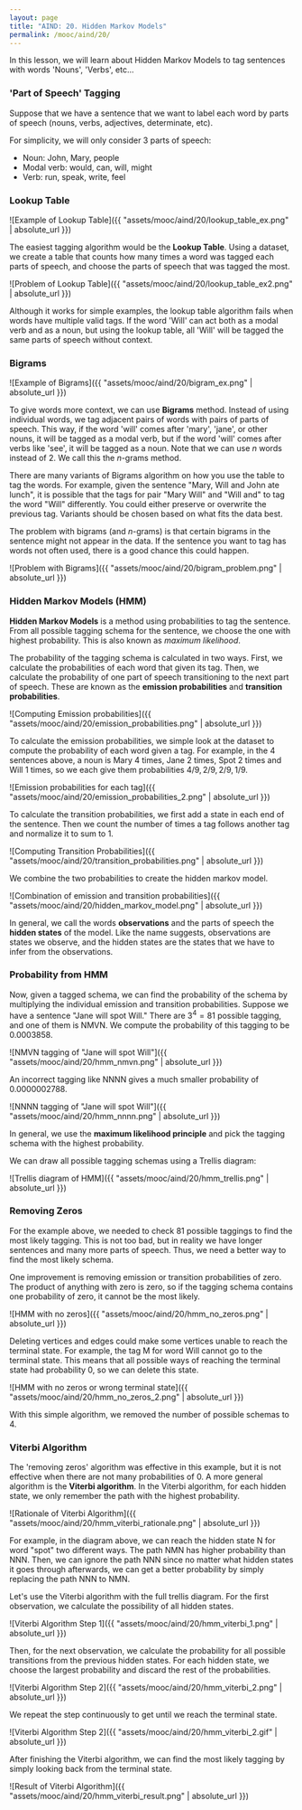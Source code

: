 ```yaml
---
layout: page
title: "AIND: 20. Hidden Markov Models"
permalink: /mooc/aind/20/
---
```


In this lesson, we will learn about Hidden Markov Models to tag sentences with words 'Nouns', 'Verbs', etc...

### 'Part of Speech' Tagging

Suppose that we have a sentence that we want to label each word by parts of speech (nouns, verbs, adjectives, determinate, etc).

For simplicity, we will only consider 3 parts of speech:

* Noun: John, Mary, people
* Modal verb: would, can, will, might
* Verb: run, speak, write, feel

### Lookup Table

![Example of Lookup Table]({{ "assets/mooc/aind/20/lookup_table_ex.png" | absolute_url }})

The easiest tagging algorithm would be the **Lookup Table**. Using a dataset, we create a table that counts how many times a word was tagged each parts of speech, and choose the parts of speech that was tagged the most.

![Problem of Lookup Table]({{ "assets/mooc/aind/20/lookup_table_ex2.png" | absolute_url }})

Although it works for simple examples, the lookup table algorithm fails when words have multiple valid tags. If the word 'Will' can act both as a modal verb and as a noun, but using the lookup table, all 'Will' will be tagged the same parts of speech without context.

### Bigrams

![Example of Bigrams]({{ "assets/mooc/aind/20/bigram_ex.png" | absolute_url }})

To give words more context, we can use **Bigrams** method. Instead of using individual words, we tag adjacent pairs of words with pairs of parts of speech. This way, if the word 'will' comes after 'mary', 'jane', or other nouns, it will be tagged as a modal verb, but if the word 'will' comes after verbs like 'see', it will be tagged as a noun. Note that we can use $n$ words instead of 2. We call this the $n$-grams method.

There are many variants of Bigrams algorithm on how you use the table to tag the words. For example, given the sentence "Mary, Will and John ate lunch", it is possible that the tags for pair "Mary Will" and "Will and" to tag the word "Will" differently. You could either preserve or overwrite the previous tag. Variants should be chosen based on what fits the data best.

The problem with bigrams (and $n$-grams) is that certain bigrams in the sentence might not appear in the data. If the sentence you want to tag has words not often used, there is a good chance this could happen.

![Problem with Bigrams]({{ "assets/mooc/aind/20/bigram_problem.png" | absolute_url }})

### Hidden Markov Models (HMM)

**Hidden Markov Models** is a method using probabilities to tag the sentence. From all possible tagging schema for the sentence, we choose the one with highest probability. This is also known as *maximum likelihood*.

The probability of the tagging schema is calculated in two ways. First, we calculate the probabilities of each word that given its tag. Then, we calculate the probability of one part of speech transitioning to the next part of speech. These are known as the **emission probabilities** and **transition probabilities**.

![Computing Emission probabilities]({{ "assets/mooc/aind/20/emission_probabilities.png" | absolute_url }})

To calculate the emission probabilities, we simple look at the dataset to compute the probability of each word given a tag. For example, in the 4 sentences above, a noun is Mary 4 times, Jane 2 times, Spot 2 times and Will 1 times, so we each give them probabilities $4/9, 2/9, 2/9, 1/9$.

![Emission probabilities for each tag]({{ "assets/mooc/aind/20/emission_probabilities_2.png" | absolute_url }})

To calculate the transition probabilities, we first add a state in each end of the sentence. Then we count the number of times a tag follows another tag and normalize it to sum to 1.

![Computing Transition Probabilities]({{ "assets/mooc/aind/20/transition_probabilities.png" | absolute_url }})

We combine the two probabilities to create the hidden markov model.

![Combination of emission and transition probabilities]({{ "assets/mooc/aind/20/hidden_markov_model.png" | absolute_url }})

In general, we call the words **observations** and the parts of speech the **hidden states** of the model. Like the name suggests, observations are states we observe, and the hidden states are the states that we have to infer from the observations.

### Probability from HMM

Now, given a tagged schema, we can find the probability of the schema by multiplying the individual emission and transition probabilities. Suppose we have a sentence "Jane will spot Will." There are $3^4 = 81$ possible tagging, and one of them is NMVN. We compute the probability of this tagging to be $0.0003858$.

![NMVN tagging of "Jane will spot Will"]({{ "assets/mooc/aind/20/hmm_nmvn.png" | absolute_url }})

An incorrect tagging like NNNN gives a much smaller probability of $0.0000002788$.

![NNNN tagging of "Jane will spot Will"]({{ "assets/mooc/aind/20/hmm_nnnn.png" | absolute_url }})

In general, we use the **maximum likelihood principle** and pick the tagging schema with the highest probability.

We can draw all possible tagging schemas using a Trellis diagram:

![Trellis diagram of HMM]({{ "assets/mooc/aind/20/hmm_trellis.png" | absolute_url }})

### Removing Zeros

For the example above, we needed to check 81 possible taggings to find the most likely tagging. This is not too bad, but in reality we have longer sentences and many more parts of speech. Thus, we need a better way to find the most likely schema.

One improvement is removing emission or transition probabilities of zero. The product of anything with zero is zero, so if the tagging schema contains one probability of zero, it cannot be the most likely.

![HMM with no zeros]({{ "assets/mooc/aind/20/hmm_no_zeros.png" | absolute_url }})

Deleting vertices and edges could make some vertices unable to reach the terminal state. For example, the tag M for word Will cannot go to the terminal state. This means that all possible ways of reaching the terminal state had probability 0, so we can delete this state.

![HMM with no zeros or wrong terminal state]({{ "assets/mooc/aind/20/hmm_no_zeros_2.png" | absolute_url }})

With this simple algorithm, we removed the number of possible schemas to 4.

### Viterbi Algorithm

The 'removing zeros' algorithm was effective in this example, but it is not effective when there are not many probabilities of 0. A more general algorithm is the **Viterbi algorithm**. In the Viterbi algorithm, for each hidden state, we only remember the path with the highest probability.

![Rationale of Viterbi Algorithm]({{ "assets/mooc/aind/20/hmm_viterbi_rationale.png" | absolute_url }})

For example, in the diagram above, we can reach the hidden state N for word "spot" two different ways. The path NMN has higher probability than NNN. Then, we can ignore the path NNN since no matter what hidden states it goes through afterwards, we can get a better probability by simply replacing the path NNN to NMN.

Let's use the Viterbi algorithm with the full trellis diagram. For the first observation, we calculate the possibility of all hidden states.

![Viterbi Algorithm Step 1]({{ "assets/mooc/aind/20/hmm_viterbi_1.png" | absolute_url }})

Then, for the next observation, we calculate the probability for all possible transitions from the previous hidden states. For each hidden state, we choose the largest probability and discard the rest of the probabilities.

![Viterbi Algorithm Step 2]({{ "assets/mooc/aind/20/hmm_viterbi_2.png" | absolute_url }})

We repeat the step continuously to get until we reach the terminal state.

![Viterbi Algorithm Step 2]({{ "assets/mooc/aind/20/hmm_viterbi_2.gif" | absolute_url }})

After finishing the Viterbi algorithm, we can find the most likely tagging by simply looking back from the terminal state.

![Result of Viterbi Algorithm]({{ "assets/mooc/aind/20/hmm_viterbi_result.png" | absolute_url }})

